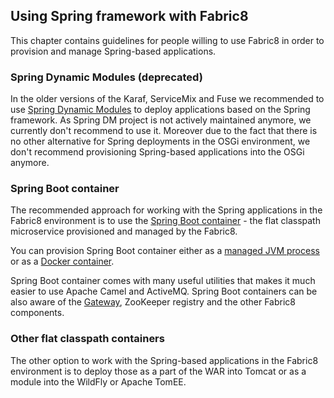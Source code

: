 ## Using Spring framework with Fabric8

This chapter contains guidelines for people willing to use Fabric8 in order to provision and manage Spring-based
applications.

### Spring Dynamic Modules (deprecated)

In the older versions of the Karaf, ServiceMix and Fuse we recommended to use 
[Spring Dynamic Modules](http://docs.spring.io/osgi/docs/1.2.1/reference/html) to deploy applications based on the
Spring framework. As Spring DM project is not actively maintained anymore, we currently don't recommend to use it. 
Moreover due to the fact that there is no other alternative for Spring deployments in the OSGi environment, we don't 
recommend provisioning Spring-based applications into the OSGi anymore.

### Spring Boot container

The recommended approach for working with the Spring applications in the Fabric8 environment is to use the
[Spring Boot container](springBootContainer.md) - the flat classpath microservice provisioned and managed by the
Fabric8.

You can provision Spring Boot container either as a [managed JVM process](processContainer.md) or as a 
[Docker container](docker.md).

Spring Boot container comes with many useful utilities that makes it much easier to use Apache Camel and
ActiveMQ. Spring Boot containers can be also aware of the [Gateway](gateway.md), ZooKeeper registry and the other Fabric8 
components.

### Other flat classpath containers

The other option to work with the Spring-based applications in the Fabric8 environment is to deploy those as a part
of the WAR into Tomcat or as a module into the WildFly or Apache TomEE.
